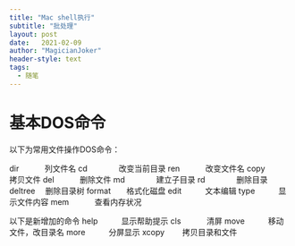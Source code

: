 ```yaml
---
title: "Mac shell执行"
subtitle: "批处理"
layout: post
date:   2021-02-09
author: "MagicianJoker"
header-style: text
tags:
  - 随笔
---
```


# 基本DOS命令

以下为常用文件操作DOS命令：

dir 　　　列文件名
cd　　　　改变当前目录
ren 　　　改变文件名
copy　　　拷贝文件
del 　　　删除文件
md　　　　建立子目录
rd　　　　删除目录
deltree　 删除目录树
format　　格式化磁盘
edit　　　文本编辑
type　　　显示文件内容
mem 　　　查看内存状况

以下是新增加的命令
help　　　显示帮助提示
cls 　　　清屏
move　　　移动文件，改目录名
more　　　分屏显示
xcopy 　　拷贝目录和文件





